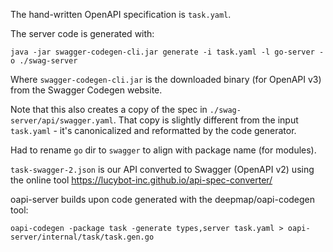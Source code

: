 The hand-written OpenAPI specification is `task.yaml`.

The server code is generated with:

    java -jar swagger-codegen-cli.jar generate -i task.yaml -l go-server -o ./swag-server

Where `swagger-codegen-cli.jar` is the downloaded binary (for OpenAPI v3) from
the Swagger Codegen website.

Note that this also creates a copy of the spec in
`./swag-server/api/swagger.yaml`. That copy is slightly different from the
input `task.yaml` - it's canonicalized and reformatted by the code generator.

Had to rename `go` dir to `swagger` to align with package name (for modules).

`task-swagger-2.json` is our API converted to Swagger (OpenAPI v2) using
the online tool https://lucybot-inc.github.io/api-spec-converter/

oapi-server builds upon code generated with the deepmap/oapi-codegen tool:

    oapi-codegen -package task -generate types,server task.yaml > oapi-server/internal/task/task.gen.go

